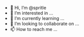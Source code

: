 - 👋 Hi, I’m @spritle
- 👀 I’m interested in ...
- 🌱 I’m currently learning ...
- 💞️ I’m looking to collaborate on ...
- 📫 How to reach me ...

<!---
spritle/spritle is a ✨ special ✨ repository because its `README.md` (this file) appears on your GitHub profile.
You can click the Preview link to take a look at your changes.
--->
